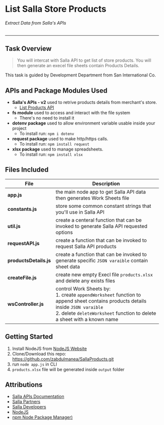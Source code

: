 # List Salla Store Products 
###### Extract Data from Salla's APIs
----

## Task Overview

> You will intercat with Salla API to get list of store products. You will then generate an execel file sheets contain Products Details. 

This task is guided by Development Department from San International Co.


## APIs and Package Modules Used

* **Salla's APIs - v2** used to retrive products details from merchant's store.
    - [List Products API](https://docs.salla.dev/docs/merchant/70013e48abfe8-list-products)
* **fs module** used to access and interact with the file system
    - There's no need to install it
* **dotenv package** used to allow environment variable usable inside your project
    - To install run: `npm i dotenv`
* **request package** used to make http/https calls.
    - To install run: `npm install request`
* **xlsx package** used to manage spreadsheets.
    - To install run: `npm install xlsx`

## Files Included

| File | Description |
|------|-------------|
| **app.js** | the main node app to get Salla API data then generates Work Sheets file |
| **constants.js** | store some common constant strings that you'll use in Salla API |
| **util.js** | create a centeral function that can be invoked to generate Salla API requested options|
| **requestAPI.js** | create a function that can be invoked to request Salla API products |
| **productsDetails.js** | create a function that can be invoked to generate specific `JSON varaible` contain sheet data |
| **createFile.js** | create new empty Execl file `products.xlsx` and delete any exists files |
| **wsController.js** | control Work Sheets by: <br /> 1. create `appendWorksheet` function to append sheet contains products details inside `JSON varaible` <br /> 2. delete `deleteWorksheet` function to delete a sheet with a known name |

## Getting Started
1. Install NodeJS from [NodeJS Website](https://nodejs.org/en/)
2. Clone/Download this repo: https://github.com/zabdulmanea/SallaProducts.git
3. run `node app.js` in CLI
4. `products.xlsx` file will be generated inside `output` folder


## Attributions
* [Salla APIs Documentation](https://docs.salla.dev/)
* [Salla Partners](https://salla.partners/)
* [Salla Developers](https://salla.dev/tutorials)
* [NodeJS](https://nodejs.org/en/)
* [npm Node Package Manager)](https://npmjs.com/)
